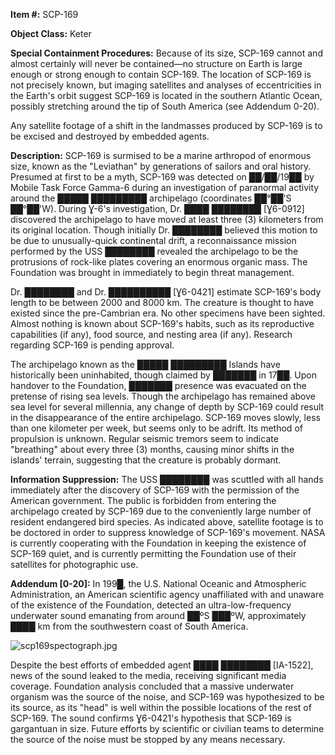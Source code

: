 **Item #:** SCP-169

**Object Class:** Keter

**Special Containment Procedures:** Because of its size, SCP-169 cannot and almost certainly will never be contained—no structure on Earth is large enough or strong enough to contain SCP-169. The location of SCP-169 is not precisely known, but imaging satellites and analyses of eccentricities in the Earth's orbit suggest SCP-169 is located in the southern Atlantic Ocean, possibly stretching around the tip of South America (see Addendum 0-20).

Any satellite footage of a shift in the landmasses produced by SCP-169 is to be excised and destroyed by embedded agents.

**Description:** SCP-169 is surmised to be a marine arthropod of enormous size, known as the "Leviathan" by generations of sailors and oral history. Presumed at first to be a myth, SCP-169 was detected on ██/██/19██ by Mobile Task Force Gamma-6 during an investigation of paranormal activity around the █████ █████████ archipelago (coordinates ██°██'S ██°██'W). During Ɣ-6's investigation, Dr. ████ ████████ \[Ɣ6-0912\] discovered the archipelago to have moved at least three (3) kilometers from its original location. Though initially Dr. ████████ believed this motion to be due to unusually-quick continental drift, a reconnaissance mission performed by the USS ████████ revealed the archipelago to be the protrusions of rock-like plates covering an enormous organic mass. The Foundation was brought in immediately to begin threat management.

Dr. ████████ and Dr. ██████████ \[Ɣ6-0421\] estimate SCP-169's body length to be between 2000 and 8000 km. The creature is thought to have existed since the pre-Cambrian era. No other specimens have been sighted. Almost nothing is known about SCP-169's habits, such as its reproductive capabilities (if any), food source, and nesting area (if any). Research regarding SCP-169 is pending approval.

The archipelago known as the █████ █████████ Islands have historically been uninhabited, though claimed by ███████ in 17██. Upon handover to the Foundation, ███████ presence was evacuated on the pretense of rising sea levels. Though the archipelago has remained above sea level for several millennia, any change of depth by SCP-169 could result in the disappearance of the entire archipelago. SCP-169 moves slowly, less than one kilometer per week, but seems only to be adrift. Its method of propulsion is unknown. Regular seismic tremors seem to indicate "breathing" about every three (3) months, causing minor shifts in the islands' terrain, suggesting that the creature is probably dormant.

**Information Suppression:** The USS ████████ was scuttled with all hands immediately after the discovery of SCP-169 with the permission of the American government. The public is forbidden from entering the archipelago created by SCP-169 due to the conveniently large number of resident endangered bird species. As indicated above, satellite footage is to be doctored in order to suppress knowledge of SCP-169's movement. NASA is currently cooperating with the Foundation in keeping the existence of SCP-169 quiet, and is currently permitting the Foundation use of their satellites for photographic use.

**Addendum \[0-20\]:** In 199█, the U.S. National Oceanic and Atmospheric Administration, an American scientific agency unaffiliated with and unaware of the existence of the Foundation, detected an ultra-low-frequency underwater sound emanating from around ██ºS ███ºW, approximately ████ km from the southwestern coast of South America.

![scp169spectograph.jpg](http://scp-wiki.wdfiles.com/local--files/scp-169/scp169spectograph.jpg)

Despite the best efforts of embedded agent ████ ████████ \[IA-1522\], news of the sound leaked to the media, receiving significant media coverage. Foundation analysis concluded that a massive underwater organism was the source of the noise, and SCP-169 was hypothesized to be its source, as its "head" is well within the possible locations of the rest of SCP-169. The sound confirms Ɣ6-0421's hypothesis that SCP-169 is gargantuan in size. Future efforts by scientific or civilian teams to determine the source of the noise must be stopped by any means necessary.